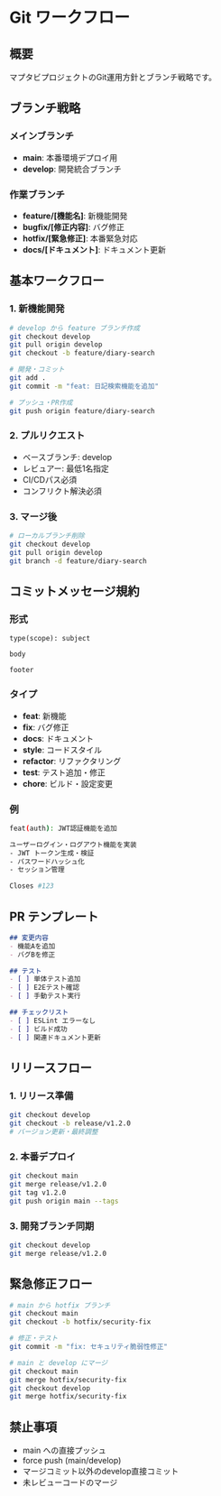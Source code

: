 # Git ワークフロー

## 概要
マプタビプロジェクトのGit運用方針とブランチ戦略です。

## ブランチ戦略

### メインブランチ
- **main**: 本番環境デプロイ用
- **develop**: 開発統合ブランチ

### 作業ブランチ
- **feature/[機能名]**: 新機能開発
- **bugfix/[修正内容]**: バグ修正
- **hotfix/[緊急修正]**: 本番緊急対応
- **docs/[ドキュメント]**: ドキュメント更新

## 基本ワークフロー

### 1. 新機能開発
```bash
# develop から feature ブランチ作成
git checkout develop
git pull origin develop
git checkout -b feature/diary-search

# 開発・コミット
git add .
git commit -m "feat: 日記検索機能を追加"

# プッシュ・PR作成
git push origin feature/diary-search
```

### 2. プルリクエスト
- ベースブランチ: develop
- レビュアー: 最低1名指定
- CI/CDパス必須
- コンフリクト解決必須

### 3. マージ後
```bash
# ローカルブランチ削除
git checkout develop
git pull origin develop
git branch -d feature/diary-search
```

## コミットメッセージ規約

### 形式
```
type(scope): subject

body

footer
```

### タイプ
- **feat**: 新機能
- **fix**: バグ修正
- **docs**: ドキュメント
- **style**: コードスタイル
- **refactor**: リファクタリング
- **test**: テスト追加・修正
- **chore**: ビルド・設定変更

### 例
```bash
feat(auth): JWT認証機能を追加

ユーザーログイン・ログアウト機能を実装
- JWT トークン生成・検証
- パスワードハッシュ化
- セッション管理

Closes #123
```

## PR テンプレート

```markdown
## 変更内容
- 機能Aを追加
- バグBを修正

## テスト
- [ ] 単体テスト追加
- [ ] E2Eテスト確認
- [ ] 手動テスト実行

## チェックリスト
- [ ] ESLint エラーなし
- [ ] ビルド成功
- [ ] 関連ドキュメント更新
```

## リリースフロー

### 1. リリース準備
```bash
git checkout develop
git checkout -b release/v1.2.0
# バージョン更新・最終調整
```

### 2. 本番デプロイ
```bash
git checkout main
git merge release/v1.2.0
git tag v1.2.0
git push origin main --tags
```

### 3. 開発ブランチ同期
```bash
git checkout develop
git merge release/v1.2.0
```

## 緊急修正フロー

```bash
# main から hotfix ブランチ
git checkout main
git checkout -b hotfix/security-fix

# 修正・テスト
git commit -m "fix: セキュリティ脆弱性修正"

# main と develop にマージ
git checkout main
git merge hotfix/security-fix
git checkout develop
git merge hotfix/security-fix
```

## 禁止事項
- main への直接プッシュ
- force push (main/develop)
- マージコミット以外のdevelop直接コミット
- 未レビューコードのマージ
